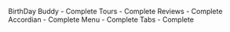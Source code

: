 BirthDay Buddy - Complete
Tours - Complete
Reviews - Complete
Accordian - Complete
Menu - Complete
Tabs - Complete